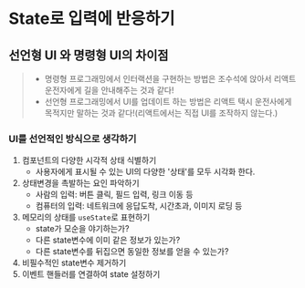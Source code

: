 # State로 입력에 반응하기

## 선언형 UI 와 명령형 UI의 차이점

> - 명령형 프로그래밍에서 인터랙션을 구현하는 방법은 조수석에 앉아서 리액트 운전자에게 길을 안내해주는 것과 같다!
> - 선언형 프로그래밍에서 UI를 업데이트 하는 방법은 리액트 택시 운전사에게 목적지만 말하는 것과 같다!(리액트에서는 직접 UI를 조작하지 않는다.)

### UI를 선언적인 방식으로 생각하기

1. 컴포넌트의 다양한 시각적 상태 식별하기
   - 사용자에게 표시될 수 있는 UI의 다양한 '상태'를 모두 시각화 한다.
2. 상태변경을 촉발하는 요인 파악하기
   - 사람의 입력: 버튼 클릭, 필드 입력, 링크 이동 등
   - 컴퓨터의 입력: 네트워크에 응답도착, 시간초과, 이미지 로딩 등
3. 메모리의 상태를 `useState`로 표현하기
   - state가 모순을 야기하는가?
   - 다른 state변수에 이미 같은 정보가 있는가?
   - 다른 state변수를 뒤집으면 동일한 정보를 얻을 수 있는가?
4. 비필수적인 state변수 제거하기
5. 이벤트 핸들러를 연결하여 state 설정하기
